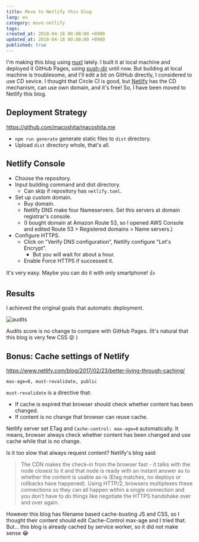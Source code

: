 ```yaml
---
title: Move to Netlify this blog
lang: en
category: move-netlify
tags:
created_at: 2018-04-18 00:00:00 +0900
updated_at: 2018-04-18 00:00:00 +0900
published: true
---
```


I'm making this blog using [nuxt](https://nuxtjs.org/) lately.
I built it at local machine and deployed it GitHub Pages, using [push-dir](https://www.npmjs.com/package/push-dir) until now.
But building at local machine is troublesome, and I'll edit a bit on GitHub directly, I considered to use CD sevice.
I thought that Circle CI is good, but [Netlify](https://www.netlify.com/) has the CD mechanism, can use own domain, and it's free!
So, I have been moved to Netlify this blog.

## Deployment Strategy

<https://github.com/macoshita/macoshita.me>

- `npm run generate` generate static files to `dist` directory.
- Upload `dist` directory whole, that's all.

## Netlify Console

- Choose the repository.
- Input building command and dist directory.
  - Can skip if repository has `netlify.toml`.
- Set up custom domain.
  - Buy domain.
  - Netlify DNS make four Nameservers. Set this servers at domain registrar's console.
  - (I bought domain at Amazon Route 53, so I opened AWS Console and edited Route 53 > Registered domains > Name servers.)
- Configure HTTPS.
  - Click on "Verify DNS configuration", Netlify configure "Let's Encrypt".
    - But you will wait for about a hour.
  - Enable Force HTTPS if successed it.

It's very easy. Maybe you can do it with only smartphone! :thumbsup:

## Results

I achieved the original goals that automatic deployment.

![audits](/images/2018-04-18-audits.png)

Audits score is no change to compare with GitHub Pages.
(It's natural that this blog is very few CSS :stuck_out_tongue_closed_eyes: )

## Bonus: Cache settings of Netlify

<https://www.netlify.com/blog/2017/02/23/better-living-through-caching/>

`max-age=0, must-revalidate, public`

`must-revalidate` is a directive that:

- If cache is expired that browser should check whether content has been changed.
- If content is no change that browser can reuse cache.

Netlify server set ETag and `Cache-control: max-age=0` automatically.
It means, browser always check whether content has been changed and use cache while that is no change.

Is it too slow that always request content? Netlify's blog said:

> The CDN makes the check-in from the browser fast - it talks with the node closest to it and that node is ready with an instant answer as to whether the content is usable as-is (Etag matches, no deploys or rollbacks have happened).
> Using HTTP/2, browsers multiplexes these connections so they can all happen within a single connection and you don’t have to do things like negotiate the HTTPS handshake over and over again.

However this blog has filename based cache-busting JS and CSS, so I thought their content should edit Cache-Control max-age and I tried that.
But... this blog is already cached by service worker, so it did not make sense :joy:
